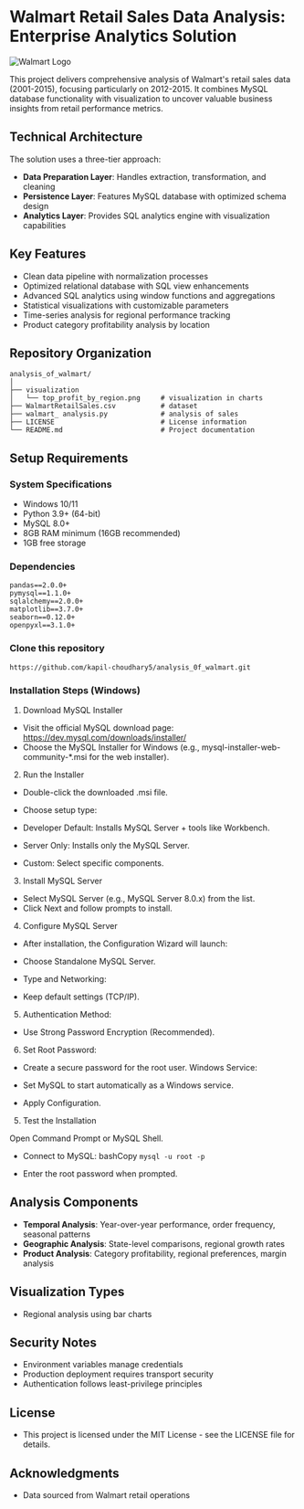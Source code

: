 # Walmart Retail Sales Data Analysis: Enterprise Analytics Solution

![Walmart Logo](https://upload.wikimedia.org/wikipedia/commons/thumb/c/ca/Walmart_logo.svg/1280px-Walmart_logo.svg.png)

This project delivers comprehensive analysis of Walmart's retail sales data (2001-2015), focusing particularly on 2012-2015. It combines MySQL database functionality with visualization
to uncover valuable business insights from retail performance metrics.

## Technical Architecture

The solution uses a three-tier approach:
- **Data Preparation Layer**: Handles extraction, transformation, and cleaning
- **Persistence Layer**: Features MySQL database with optimized schema design
- **Analytics Layer**: Provides SQL analytics engine with visualization capabilities

## Key Features

- Clean data pipeline with normalization processes
- Optimized relational database with SQL view enhancements
- Advanced SQL analytics using window functions and aggregations
- Statistical visualizations with customizable parameters
- Time-series analysis for regional performance tracking
- Product category profitability analysis by location

## Repository Organization

```
analysis_of_walmart/
│
├── visualization
│   └── top_profit_by_region.png     # visualization in charts
├── WalmartRetailSales.csv           # dataset
├── walmart_ analysis.py             # analysis of sales
├── LICENSE                          # License information
└── README.md                        # Project documentation
```

## Setup Requirements

### System Specifications
- Windows 10/11
- Python 3.9+ (64-bit)
- MySQL 8.0+
- 8GB RAM minimum (16GB recommended)
- 1GB free storage

### Dependencies
```
pandas==2.0.0+
pymysql==1.1.0+
sqlalchemy==2.0.0+
matplotlib==3.7.0+
seaborn==0.12.0+
openpyxl==3.1.0+
```
### Clone this repository
```https://github.com/kapil-choudhary5/analysis_0f_walmart.git```

### Installation Steps (Windows)
1. Download MySQL Installer

 - Visit the official MySQL download page: https://dev.mysql.com/downloads/installer/
 - Choose the MySQL Installer for Windows (e.g., mysql-installer-web-community-*.msi for the web installer).

2. Run the Installer

 - Double-click the downloaded .msi file.
 - Choose setup type:

 - Developer Default: Installs MySQL Server + tools like Workbench.
 - Server Only: Installs only the MySQL Server.
 - Custom: Select specific components.



3. Install MySQL Server

 - Select MySQL Server (e.g., MySQL Server 8.0.x) from the list.
 - Click Next and follow prompts to install.

4. Configure MySQL Server
 - After installation, the Configuration Wizard will launch:

 - Choose Standalone MySQL Server.
 - Type and Networking:

 - Keep default settings (TCP/IP).

5. Authentication Method:

 - Use Strong Password Encryption (Recommended).

6. Set Root Password:

- Create a secure password for the root user.
Windows Service:

 - Set MySQL to start automatically as a Windows service.
 - Apply Configuration.

5. Test the Installation

Open Command Prompt or MySQL Shell.
  - Connect to MySQL:
  bashCopy
```mysql -u root -p ```

  - Enter the root password when prompted.


## Analysis Components

- **Temporal Analysis**: Year-over-year performance, order frequency, seasonal patterns
- **Geographic Analysis**: State-level comparisons, regional growth rates
- **Product Analysis**: Category profitability, regional preferences, margin analysis

## Visualization Types
- Regional analysis using bar charts



## Security Notes

- Environment variables manage credentials
- Production deployment requires transport security
- Authentication follows least-privilege principles

## License
  - This project is licensed under the MIT License - see the LICENSE file for details.

## Acknowledgments
  - Data sourced from Walmart retail operations


